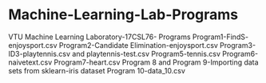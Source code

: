 # Machine-Learning-Lab-Programs
VTU Machine Learning Laboratory-17CSL76- Programs 
Program1-FindS- enjoysport.csv
Program2-Candidate Elimination-enjoysport.csv
Program3-ID3-playtennis.csv and playtennis-test.csv
Program5-tennis.csv
Program6-naivetext.csv
Program7-heart.csv
Program 8 and Program 9-Importing data sets from sklearn-iris dataset
Program 10-data_10.csv
